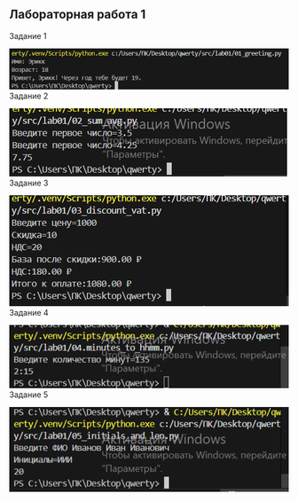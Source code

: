 ## Лабораторная работа 1

Задание 1

![lab01](./src/images1/lab01/01_greeting.png)
Задание 2

![lab01](./src/images1/lab01/02_sum_avg.png)
Задание 3

![lab01](./src/images1/lab01/03_discount_vat.png)
Задание 4

![lab01](./src/images1/lab01/04_minutes_to_hhmm.png)
Задание 5

![lab01](./src/images1/lab01/05_initials_and_len.png)